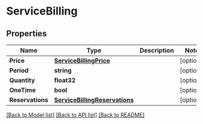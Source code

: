 # ServiceBilling

## Properties
Name | Type | Description | Notes
------------ | ------------- | ------------- | -------------
**Price** | [**ServiceBillingPrice**](service_billing_price.md) |  | [optional] 
**Period** | **string** |  | [optional] 
**Quantity** | **float32** |  | [optional] 
**OneTime** | **bool** |  | [optional] 
**Reservations** | [**ServiceBillingReservations**](service_billing_reservations.md) |  | [optional] 

[[Back to Model list]](../README.md#documentation-for-models) [[Back to API list]](../README.md#documentation-for-api-endpoints) [[Back to README]](../README.md)


